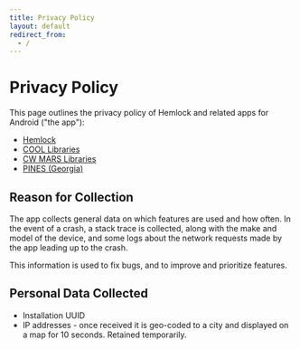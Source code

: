 ```yaml
---
title: Privacy Policy
layout: default
redirect_from:
  - /
---
```

# Privacy Policy

This page outlines the privacy policy of Hemlock and related apps for Android ("the app"):

- [Hemlock](https://play.google.com/store/apps/details?id=net.kenstir.apps.hemlock)
- [COOL Libraries](https://play.google.com/store/apps/details?id=net.kenstir.apps.cool)
- [CW MARS Libraries](https://play.google.com/store/apps/details?id=org.cwmars)
- [PINES (Georgia)](https://play.google.com/store/apps/details?id=net.kenstir.apps.pines)


## Reason for Collection

The app collects general data on which features are used and how
often.  In the event of a crash, a stack trace is collected, along
with the make and model of the device, and some logs about the network
requests made by the app leading up to the crash.

This information is used to fix bugs, and to improve and prioritize
features.


## Personal Data Collected

- Installation UUID
- IP addresses - once received it is geo-coded to a city and displayed on a map for 10 seconds. Retained temporarily.
